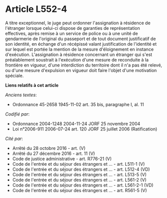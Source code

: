 # Article L552-4

A titre exceptionnel, le juge peut ordonner l'assignation à résidence de l'étranger lorsque celui-ci dispose de garanties de
représentation effectives, après remise à un service de police ou à une unité de gendarmerie de l'original du passeport et de
tout document justificatif de son identité, en échange d'un récépissé valant justification de l'identité et sur lequel est
portée la mention de la mesure d'éloignement en instance d'exécution. L'assignation à résidence concernant un étranger qui
s'est préalablement soustrait à l'exécution d'une mesure de reconduite à la frontière en vigueur, d'une interdiction du
territoire dont il n'a pas été relevé, ou d'une mesure d'expulsion en vigueur doit faire l'objet d'une motivation spéciale.

**Liens relatifs à cet article**

_Anciens textes_:

  - Ordonnance 45-2658 1945-11-02 art. 35 bis, paragraphe I, al. 11

_Codifié par_:

  - Ordonnance 2004-1248 2004-11-24 JORF 25 novembre 2004
  - Loi n°2006-911 2006-07-24 art. 120 JORF 25 juillet 2006 (Ratification)

_Cité par_:

  - Arrêté du 28 octobre 2016 - art. (V)
  - Arrêté du 27 décembre 2016 - art. 11 (V)
  - Code de justice administrative - art. R776-21 (V)
  - Code de l'entrée et du séjour des étrangers et ... - art. L511-1 (V)
  - Code de l'entrée et du séjour des étrangers et ... - art. L512-4 (VD)
  - Code de l'entrée et du séjour des étrangers et ... - art. L513-5 (V)
  - Code de l'entrée et du séjour des étrangers et ... - art. L561-2 (V)
  - Code de l'entrée et du séjour des étrangers et ... - art. L561-2-1 (VD)
  - Code de l'entrée et du séjour des étrangers et ... - art. R561-5 (V)
